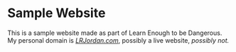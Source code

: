 # Sample Website

This is a sample website made as part of Learn Enough to be Dangerous. My personal domain is [*LRJordan.com*](https://lrjordan.com/), possibly a live website, *possibly not.*